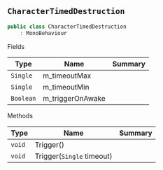 ## `CharacterTimedDestruction`

```csharp
public class CharacterTimedDestruction
    : MonoBehaviour

```

Fields

| Type | Name | Summary | 
| --- | --- | --- | 
| `Single` | m_timeoutMax |  | 
| `Single` | m_timeoutMin |  | 
| `Boolean` | m_triggerOnAwake |  | 


Methods

| Type | Name | Summary | 
| --- | --- | --- | 
| `void` | Trigger() |  | 
| `void` | Trigger(`Single` timeout) |  | 


